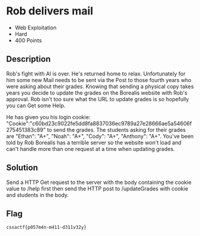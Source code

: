 # Rob delivers mail
- Web Exploitation
- Hard
- 400 Points

## Description

Rob's fight with AI is over. He's returned home to relax. Unfortunately for him some new Mail needs to be sent via the Post to those fourth years who were asking about their grades. Knowing that sending a physical copy takes years you decide to update the grades on the Borealis website with Rob's approval. Rob isn't too sure what the URL to update grades is so hopefully you can Get some Help.

He has given you his login cookie: "Cookie":"c60bd23c9022fe5dd8fa8837036ec9789a27e28666ae5a54606f275451383c89" to send the grades. The students asking for their grades are "Ethan": "A+", "Noah": "A+", "Cody": "A+", "Anthony": "A+". You've been told by Rob Borealis has a terrible server so the website won't load and can't handle more than one request at a time when updating grades.

## Solution

Send a HTTP Get request to the server with the body containing the cookie value to /help first then send the HTTP post to /updateGrades with cookie and students in the body.

## Flag
`cssactf{p057m4n-m411-d311v32y}`